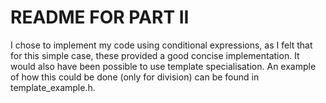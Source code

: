 README FOR PART II
==================

I chose to implement my code using conditional expressions, as I felt that for
this simple case, these provided a good concise implementation. It would also
have been possible to use template specialisation. An example of how this could
be done (only for division) can be found in template_example.h. 
